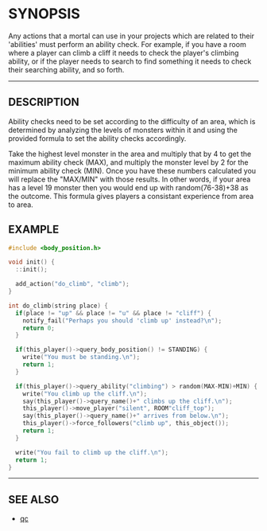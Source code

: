 # SYNOPSIS

Any actions that a mortal can use in your projects which are related to their
'abilities' must perform an ability check. For example, if you have a room
where a player can climb a cliff it needs to check the player's climbing
ability, or if the player needs to search to find something it needs to check
their searching ability, and so forth.

---

## DESCRIPTION

Ability checks need to be set according to the difficulty of an area, which
is determined by analyzing the levels of monsters within it and using the
provided formula to set the ability checks accordingly.

Take the highest level monster in the area and multiply that by 4 to get the
maximum ability check (MAX), and multiply the monster level by 2 for the
minimum ability check (MIN). Once you have these numbers calculated you will
replace the "MAX/MIN" with those results. In other words, if your area has a
level 19 monster then you would end up with random(76-38)+38 as the outcome.
This formula gives players a consistant experience from area to area.

## EXAMPLE

```C
#include <body_position.h>

void init() {
  ::init();

  add_action("do_climb", "climb");
}

int do_climb(string place) {
  if(place != "up" && place != "u" && place != "cliff") {
    notify_fail("Perhaps you should 'climb up' instead?\n");
    return 0;
  }

  if(this_player()->query_body_position() != STANDING) {
    write("You must be standing.\n");
    return 1;
  }

  if(this_player()->query_ability("climbing") > random(MAX-MIN)+MIN) {
    write("You climb up the cliff.\n");
    say(this_player()->query_name()+" climbs up the cliff.\n");
    this_player()->move_player("silent", ROOM"cliff_top");
    say(this_player()->query_name()+" arrives from below.\n");
    this_player()->force_followers("climb up", this_object());
    return 1;
  }

  write("You fail to climb up the cliff.\n");
  return 1;
}
```

---

## SEE ALSO

- [qc](./README.md)
